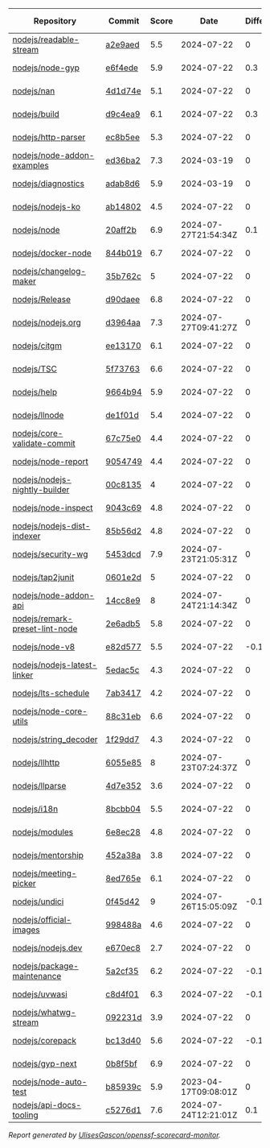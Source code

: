 <!-- OPENSSF-SCORECARD-MONITOR:START -->

| Repository | Commit | Score | Date | Difference | Report Link |
| -- | -- | -- | -- | -- | -- |
| [nodejs/readable-stream](https://github.com/nodejs/readable-stream) | [a2e9aed](https://github.com/nodejs/readable-stream/commit/a2e9aedf4aeee4a5e4d8efcb175edb67e2817eaa) | 5.5 | 2024-07-22 | 0 | [Full Report](https://deps.dev/project/github/nodejs%2Freadable-stream) |
| [nodejs/node-gyp](https://github.com/nodejs/node-gyp) | [e6f4ede](https://github.com/nodejs/node-gyp/commit/e6f4ede10cca28e9edeaa85d7830914c5d1499c7) | 5.9 | 2024-07-22 | 0.3 | [Full Report](https://deps.dev/project/github/nodejs%2Fnode-gyp) |
| [nodejs/nan](https://github.com/nodejs/nan) | [4d1d74e](https://github.com/nodejs/nan/commit/4d1d74e0a9ea8fa8091b88e45dc57e4c7eb9cdf7) | 5.1 | 2024-07-22 | 0 | [Full Report](https://deps.dev/project/github/nodejs%2Fnan) |
| [nodejs/build](https://github.com/nodejs/build) | [d9c4ea9](https://github.com/nodejs/build/commit/d9c4ea9b1a0e609ed9fdde41976e282dc07af9a8) | 6.1 | 2024-07-22 | 0.3 | [Full Report](https://deps.dev/project/github/nodejs%2Fbuild) |
| [nodejs/http-parser](https://github.com/nodejs/http-parser) | [ec8b5ee](https://github.com/nodejs/http-parser/commit/ec8b5ee63f0e51191ea43bb0c6eac7bfbff3141d) | 5.3 | 2024-07-22 | 0 | [Full Report](https://deps.dev/project/github/nodejs%2Fhttp-parser) |
| [nodejs/node-addon-examples](https://github.com/nodejs/node-addon-examples) | [ed36ba2](https://github.com/nodejs/node-addon-examples/commit/ed36ba2d8512d73c7171b9537c96a63bc34e9831) | 7.3 | 2024-03-19 | 0 | [Full Report](https://deps.dev/project/github/nodejs%2Fnode-addon-examples) |
| [nodejs/diagnostics](https://github.com/nodejs/diagnostics) | [adab8d6](https://github.com/nodejs/diagnostics/commit/adab8d62aca9e47928570c29e7e5908a0f825039) | 5.9 | 2024-03-19 | 0 | [Full Report](https://deps.dev/project/github/nodejs%2Fdiagnostics) |
| [nodejs/nodejs-ko](https://github.com/nodejs/nodejs-ko) | [ab14802](https://github.com/nodejs/nodejs-ko/commit/ab14802dc2e7288bdc4353a24176dce2f4ba9dff) | 4.5 | 2024-07-22 | 0 | [Full Report](https://deps.dev/project/github/nodejs%2Fnodejs-ko) |
| [nodejs/node](https://github.com/nodejs/node) | [20aff2b](https://github.com/nodejs/node/commit/20aff2b6ff2ab5525e6e523aba86ab622a9329d0) | 6.9 | 2024-07-27T21:54:34Z | 0.1 | [Full Report](https://deps.dev/project/github/nodejs%2Fnode) |
| [nodejs/docker-node](https://github.com/nodejs/docker-node) | [844b019](https://github.com/nodejs/docker-node/commit/844b019f6d0df6d09e91c99fe90808a99bac6743) | 6.7 | 2024-07-22 | 0 | [Full Report](https://deps.dev/project/github/nodejs%2Fdocker-node) |
| [nodejs/changelog-maker](https://github.com/nodejs/changelog-maker) | [35b762c](https://github.com/nodejs/changelog-maker/commit/35b762c78ae5beb7dbe0cacca41717ddb29a3484) | 5 | 2024-07-22 | 0 | [Full Report](https://deps.dev/project/github/nodejs%2Fchangelog-maker) |
| [nodejs/Release](https://github.com/nodejs/Release) | [d90daee](https://github.com/nodejs/Release/commit/d90daee4e39ab94f0f7982a8717a4dbc03df7d40) | 6.8 | 2024-07-22 | 0 | [Full Report](https://deps.dev/project/github/nodejs%2Frelease) |
| [nodejs/nodejs.org](https://github.com/nodejs/nodejs.org) | [d3964aa](https://github.com/nodejs/nodejs.org/commit/d3964aa28c19dc8d097d9c948428437ded6ee22e) | 7.3 | 2024-07-27T09:41:27Z | 0 | [Full Report](https://deps.dev/project/github/nodejs%2Fnodejs.org) |
| [nodejs/citgm](https://github.com/nodejs/citgm) | [ee13170](https://github.com/nodejs/citgm/commit/ee1317036c76de4cac46950bfc36d64c757692c7) | 6.1 | 2024-07-22 | 0 | [Full Report](https://deps.dev/project/github/nodejs%2Fcitgm) |
| [nodejs/TSC](https://github.com/nodejs/TSC) | [5f73763](https://github.com/nodejs/TSC/commit/5f737630d2f384309dddca722d6b8dec396bcbeb) | 6.6 | 2024-07-22 | 0 | [Full Report](https://deps.dev/project/github/nodejs%2Ftsc) |
| [nodejs/help](https://github.com/nodejs/help) | [9664b94](https://github.com/nodejs/help/commit/9664b94661f00245d245d967968c54413a4b4c0e) | 5.9 | 2024-07-22 | 0 | [Full Report](https://deps.dev/project/github/nodejs%2Fhelp) |
| [nodejs/llnode](https://github.com/nodejs/llnode) | [de1f01d](https://github.com/nodejs/llnode/commit/de1f01d70a5c58111dd873d340f898023e4e8fe6) | 5.4 | 2024-07-22 | 0 | [Full Report](https://deps.dev/project/github/nodejs%2Fllnode) |
| [nodejs/core-validate-commit](https://github.com/nodejs/core-validate-commit) | [67c75e0](https://github.com/nodejs/core-validate-commit/commit/67c75e0e736b331974f7401c3a1ee5cba577b5c6) | 4.4 | 2024-07-22 | 0 | [Full Report](https://deps.dev/project/github/nodejs%2Fcore-validate-commit) |
| [nodejs/node-report](https://github.com/nodejs/node-report) | [9054749](https://github.com/nodejs/node-report/commit/90547492f5da29948b00a19b13490b2ebe2c0cd6) | 4.4 | 2024-07-22 | 0 | [Full Report](https://deps.dev/project/github/nodejs%2Fnode-report) |
| [nodejs/nodejs-nightly-builder](https://github.com/nodejs/nodejs-nightly-builder) | [00c8135](https://github.com/nodejs/nodejs-nightly-builder/commit/00c8135102b0e272ed1d8950845a5412cc9bc237) | 4 | 2024-07-22 | 0 | [Full Report](https://deps.dev/project/github/nodejs%2Fnodejs-nightly-builder) |
| [nodejs/node-inspect](https://github.com/nodejs/node-inspect) | [9043c69](https://github.com/nodejs/node-inspect/commit/9043c6986822cf499829c079f9a7debf0a95403f) | 4.8 | 2024-07-22 | 0 | [Full Report](https://deps.dev/project/github/nodejs%2Fnode-inspect) |
| [nodejs/nodejs-dist-indexer](https://github.com/nodejs/nodejs-dist-indexer) | [85b56d2](https://github.com/nodejs/nodejs-dist-indexer/commit/85b56d2afb590b8dbe3e716082123182ca19f9bc) | 4.8 | 2024-07-22 | 0 | [Full Report](https://deps.dev/project/github/nodejs%2Fnodejs-dist-indexer) |
| [nodejs/security-wg](https://github.com/nodejs/security-wg) | [5453dcd](https://github.com/nodejs/security-wg/commit/5453dcdfb6814299960cc9d3a84d2e73e98070cf) | 7.9 | 2024-07-23T21:05:31Z | 0 | [Full Report](https://deps.dev/project/github/nodejs%2Fsecurity-wg) |
| [nodejs/tap2junit](https://github.com/nodejs/tap2junit) | [0601e2d](https://github.com/nodejs/tap2junit/commit/0601e2df056c9a6625eba78c627eab405d09caa8) | 5 | 2024-07-22 | 0 | [Full Report](https://deps.dev/project/github/nodejs%2Ftap2junit) |
| [nodejs/node-addon-api](https://github.com/nodejs/node-addon-api) | [14cc8e9](https://github.com/nodejs/node-addon-api/commit/14cc8e985c081ef1986ae675dd5877980af3b0bb) | 8 | 2024-07-24T21:14:34Z | 0 | [Full Report](https://deps.dev/project/github/nodejs%2Fnode-addon-api) |
| [nodejs/remark-preset-lint-node](https://github.com/nodejs/remark-preset-lint-node) | [2e6adb5](https://github.com/nodejs/remark-preset-lint-node/commit/2e6adb5f7693b343062a478f3b9f92053436a9fc) | 5.8 | 2024-07-22 | 0 | [Full Report](https://deps.dev/project/github/nodejs%2Fremark-preset-lint-node) |
| [nodejs/node-v8](https://github.com/nodejs/node-v8) | [e82d577](https://github.com/nodejs/node-v8/commit/e82d577cdc34e19a65d919975b7ba35f2b9bc915) | 5.5 | 2024-07-22 | -0.1 | [Full Report](https://deps.dev/project/github/nodejs%2Fnode-v8) |
| [nodejs/nodejs-latest-linker](https://github.com/nodejs/nodejs-latest-linker) | [5edac5c](https://github.com/nodejs/nodejs-latest-linker/commit/5edac5c47c6b3f619bff3e51996dd18796f92c71) | 4.3 | 2024-07-22 | 0 | [Full Report](https://deps.dev/project/github/nodejs%2Fnodejs-latest-linker) |
| [nodejs/lts-schedule](https://github.com/nodejs/lts-schedule) | [7ab3417](https://github.com/nodejs/lts-schedule/commit/7ab3417749715bd6665eb840da54a5bea696ecc0) | 4.2 | 2024-07-22 | 0 | [Full Report](https://deps.dev/project/github/nodejs%2Flts-schedule) |
| [nodejs/node-core-utils](https://github.com/nodejs/node-core-utils) | [88c31eb](https://github.com/nodejs/node-core-utils/commit/88c31eb6bbea0ec44797c7287bafad2678d5ea46) | 6.6 | 2024-07-22 | 0 | [Full Report](https://deps.dev/project/github/nodejs%2Fnode-core-utils) |
| [nodejs/string_decoder](https://github.com/nodejs/string_decoder) | [1f29dd7](https://github.com/nodejs/string_decoder/commit/1f29dd715a6c829da89e869af7dafc231c20ed9f) | 4.3 | 2024-07-22 | 0 | [Full Report](https://deps.dev/project/github/nodejs%2Fstring_decoder) |
| [nodejs/llhttp](https://github.com/nodejs/llhttp) | [6055e85](https://github.com/nodejs/llhttp/commit/6055e856280e70b1c31281267f98e830a1412e62) | 8 | 2024-07-23T07:24:37Z | 0 | [Full Report](https://deps.dev/project/github/nodejs%2Fllhttp) |
| [nodejs/llparse](https://github.com/nodejs/llparse) | [4d7e352](https://github.com/nodejs/llparse/commit/4d7e35267870b576f41112f6f720f4a1009b10b8) | 3.6 | 2024-07-22 | 0 | [Full Report](https://deps.dev/project/github/nodejs%2Fllparse) |
| [nodejs/i18n](https://github.com/nodejs/i18n) | [8bcbb04](https://github.com/nodejs/i18n/commit/8bcbb04a212b5ea65ba362407d1c65a3aaefc392) | 5.5 | 2024-07-22 | 0 | [Full Report](https://deps.dev/project/github/nodejs%2Fi18n) |
| [nodejs/modules](https://github.com/nodejs/modules) | [6e8ec28](https://github.com/nodejs/modules/commit/6e8ec28d20993ed8a7815c82255471ac628f2c3d) | 4.8 | 2024-07-22 | 0 | [Full Report](https://deps.dev/project/github/nodejs%2Fmodules) |
| [nodejs/mentorship](https://github.com/nodejs/mentorship) | [452a38a](https://github.com/nodejs/mentorship/commit/452a38aec26bb4d9256b2dcde79c51ffd44cd2b7) | 3.8 | 2024-07-22 | 0 | [Full Report](https://deps.dev/project/github/nodejs%2Fmentorship) |
| [nodejs/meeting-picker](https://github.com/nodejs/meeting-picker) | [8ed765e](https://github.com/nodejs/meeting-picker/commit/8ed765e3dd4046d0ce177725e7d4dc1fc2930d8e) | 6.1 | 2024-07-22 | 0 | [Full Report](https://deps.dev/project/github/nodejs%2Fmeeting-picker) |
| [nodejs/undici](https://github.com/nodejs/undici) | [0f45d42](https://github.com/nodejs/undici/commit/0f45d422bfc29415b913dcc1a9b94102063ca88b) | 9 | 2024-07-26T15:05:09Z | -0.1 | [Full Report](https://deps.dev/project/github/nodejs%2Fundici) |
| [nodejs/official-images](https://github.com/nodejs/official-images) | [998488a](https://github.com/nodejs/official-images/commit/998488aded6d858b073320b7e0d93903005277c1) | 4.6 | 2024-07-22 | 0 | [Full Report](https://deps.dev/project/github/nodejs%2Fofficial-images) |
| [nodejs/nodejs.dev](https://github.com/nodejs/nodejs.dev) | [e670ec8](https://github.com/nodejs/nodejs.dev/commit/e670ec88c82119ed3141d97e24a2e98630a304c9) | 2.7 | 2024-07-22 | 0 | [Full Report](https://deps.dev/project/github/nodejs%2Fnodejs.dev) |
| [nodejs/package-maintenance](https://github.com/nodejs/package-maintenance) | [5a2cf35](https://github.com/nodejs/package-maintenance/commit/5a2cf352cb10bb9e0094d8020064cfd85f52a4b9) | 6.2 | 2024-07-22 | -0.1 | [Full Report](https://deps.dev/project/github/nodejs%2Fpackage-maintenance) |
| [nodejs/uvwasi](https://github.com/nodejs/uvwasi) | [c8d4f01](https://github.com/nodejs/uvwasi/commit/c8d4f01c909565c776947f38f9343521ada2534e) | 6.3 | 2024-07-22 | -0.1 | [Full Report](https://deps.dev/project/github/nodejs%2Fuvwasi) |
| [nodejs/whatwg-stream](https://github.com/nodejs/whatwg-stream) | [092231d](https://github.com/nodejs/whatwg-stream/commit/092231da3ade919daef9b23ea4e0ed7c9a7dea80) | 3.9 | 2024-07-22 | 0 | [Full Report](https://deps.dev/project/github/nodejs%2Fwhatwg-stream) |
| [nodejs/corepack](https://github.com/nodejs/corepack) | [bc13d40](https://github.com/nodejs/corepack/commit/bc13d40037d0b1bfd386e260ae741f55505b5c7c) | 5.6 | 2024-07-22 | -0.1 | [Full Report](https://deps.dev/project/github/nodejs%2Fcorepack) |
| [nodejs/gyp-next](https://github.com/nodejs/gyp-next) | [0b8f5bf](https://github.com/nodejs/gyp-next/commit/0b8f5bfcaac7eb02a4fd7154712b08adb3c84aba) | 6.9 | 2024-07-22 | 0 | [Full Report](https://deps.dev/project/github/nodejs%2Fgyp-next) |
| [nodejs/node-auto-test](https://github.com/nodejs/node-auto-test) | [b85939c](https://github.com/nodejs/node-auto-test/commit/b85939c0dc88670c1d3fbed36b5aba01e2c3f4c7) | 5.9 | 2023-04-17T09:08:01Z | 0 | [Full Report](https://deps.dev/project/github/nodejs%2Fnode-auto-test) |
| [nodejs/api-docs-tooling](https://github.com/nodejs/api-docs-tooling) | [c5276d1](https://github.com/nodejs/api-docs-tooling/commit/c5276d115a1301fef7467e1d5e750306e340ca30) | 7.6 | 2024-07-24T12:21:01Z | 0.1 | [Full Report](https://deps.dev/project/github/nodejs%2Fapi-docs-tooling) |

_Report generated by [UlisesGascon/openssf-scorecard-monitor](https://github.com/UlisesGascon/openssf-scorecard-monitor)._
<!-- OPENSSF-SCORECARD-MONITOR:END -->